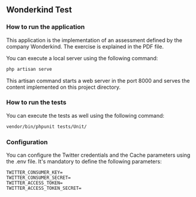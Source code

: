 ## Wonderkind Test

### How to run the application

This application is the implementation of an assessment defined by the company Wonderkind. The exercise is explained in the PDF file.

You can execute a local server using the following command:
```bash
php artisan serve
```
This artisan command starts a web server in the port 8000 and serves the content implemented on this project directory.

### How to run the tests
You can execute the tests as well using the following command:
```bash
vendor/bin/phpunit tests/Unit/
```

### Configuration
You can configure the Twitter credentials and the Cache parameters using the .env file. 
It's mandatory to define the following parameters:
```
TWITTER_CONSUMER_KEY=
TWITTER_CONSUMER_SECRET=
TWITTER_ACCESS_TOKEN=
TWITTER_ACCESS_TOKEN_SECRET=
```
